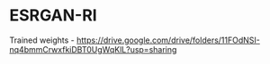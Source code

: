 # ESRGAN-RI

Trained weights - https://drive.google.com/drive/folders/11FOdNSI-nq4bmmCrwxfkiDBT0UgWqKlL?usp=sharing
